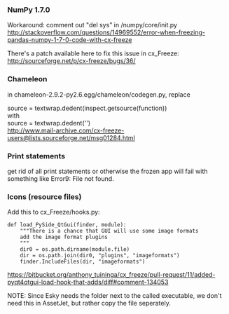 ### NumPy 1.7.0

Workaround: comment out "del sys" in /numpy/core/init.py  
http://stackoverflow.com/questions/14969552/error-when-freezing-pandas-numpy-1-7-0-code-with-cx-freeze
  
There's a patch available here to fix this issue in cx_Freeze:  
http://sourceforge.net/p/cx-freeze/bugs/36/

### Chameleon

in chameleon-2.9.2-py2.6.egg/chameleon/codegen.py, replace

source = textwrap.dedent(inspect.getsource(function))  
with  
source = textwrap.dedent('')  
http://www.mail-archive.com/cx-freeze-users@lists.sourceforge.net/msg01284.html

### Print statements

get rid of all print statements or otherwise the frozen app will fail with something like Error9: File not found.

### Icons (resource files)

Add this to cx_Freeze/hooks.py:

    def load_PySide_QtGui(finder, module):
        """There is a chance that GUI will use some image formats
        add the image format plugins
        """
        dir0 = os.path.dirname(module.file)
        dir = os.path.join(dir0, "plugins", "imageformats")
        finder.IncludeFiles(dir, "imageformats")

https://bitbucket.org/anthony_tuininga/cx_freeze/pull-request/11/added-pyqt4qtgui-load-hook-that-adds/diff#comment-134053

NOTE: Since Esky needs the folder next to the called executable, we don't need this in AssetJet, but rather copy the file seperately.
